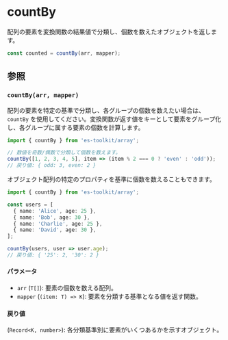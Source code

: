 # countBy

配列の要素を変換関数の結果値で分類し、個数を数えたオブジェクトを返します。

```typescript
const counted = countBy(arr, mapper);
```

## 参照

### `countBy(arr, mapper)`

配列の要素を特定の基準で分類し、各グループの個数を数えたい場合は、`countBy` を使用してください。変換関数が返す値をキーとして要素をグループ化し、各グループに属する要素の個数を計算します。

```typescript
import { countBy } from 'es-toolkit/array';

// 数値を奇数/偶数で分類して個数を数えます。
countBy([1, 2, 3, 4, 5], item => (item % 2 === 0 ? 'even' : 'odd'));
// 戻り値: { odd: 3, even: 2 }
```

オブジェクト配列の特定のプロパティを基準に個数を数えることもできます。

```typescript
import { countBy } from 'es-toolkit/array';

const users = [
  { name: 'Alice', age: 25 },
  { name: 'Bob', age: 30 },
  { name: 'Charlie', age: 25 },
  { name: 'David', age: 30 },
];

countBy(users, user => user.age);
// 戻り値: { '25': 2, '30': 2 }
```

#### パラメータ

- `arr` (`T[]`): 要素の個数を数える配列。
- `mapper` (`(item: T) => K`): 要素を分類する基準となる値を返す関数。

#### 戻り値

(`Record<K, number>`): 各分類基準別に要素がいくつあるかを示すオブジェクト。

